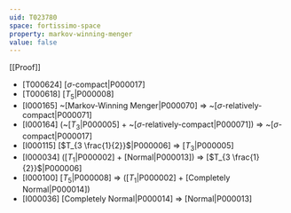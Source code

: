 ```yaml
---
uid: T023780
space: fortissimo-space
property: markov-winning-menger
value: false
---
```

[[Proof]]

* [T000624] [$\sigma$-compact|P000017]
* [T000618] [$T_5$|P000008]
* [I000165] ~[Markov-Winning Menger|P000070] => ~[$\sigma$-relatively-compact|P000071]
* [I000164] (~[$T_3$|P000005] + ~[$\sigma$-relatively-compact|P000071]) => ~[$\sigma$-compact|P000017]
* [I000115] [$T_{3 \frac{1}{2}}$|P000006] => [$T_3$|P000005]
* [I000034] ([$T_1$|P000002] + [Normal|P000013]) => [$T_{3 \frac{1}{2}}$|P000006]
* [I000100] [$T_5$|P000008] => ([$T_1$|P000002] + [Completely Normal|P000014])
* [I000036] [Completely Normal|P000014] => [Normal|P000013]

